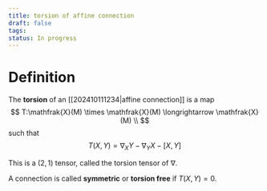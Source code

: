 ```yaml
---
title: torsion of affine connection
draft: false
tags: 
status: In progress
---
```

# Definition
The **torsion** of an [[202410111234|affine connection]] is a map 
$$
T:\mathfrak{X}(M) \times \mathfrak{X}(M) \longrightarrow \mathfrak{X}(M) \\
$$
such that 
$$
T(X,Y) = \nabla_XY - \nabla_YX - [X,Y]
$$

This is a $(2,1)$ tensor, called the torsion tensor of $\nabla$. 

A connection is called **symmetric** or **torsion free** if $T(X,Y) = 0$. 


